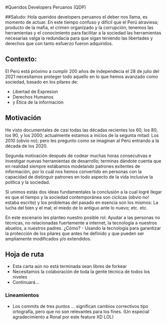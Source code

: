 #Queridos Developers Peruanos (QDP)

##Saludo:
Hola queridos developers peruanos el deber nos llama, es momento de actuar. En
este tiempo confuso y difícil que el Perú atraviesa; producto de la mafia,
el crimen organizado y la corrupción; tenemos las herramientas y el conocimiento
para facilitar a la sociedad las herramientas necesarias valga la redundacia
para que sigan teniendo las libertades y derechos que con tanto esfuerzo  fueron
adquiridos.

## Contexto:
El Perú está próximo a cumplir 200 años de independecia el 28 de julio del 2021
necesitamos proteger todo aquello en lo que hemos avanzado como sociedad,
basado en los pilares de:

- Libertad de Expresion
- Derechos Humanos
- y Ética de la información

## Motivación
He visto documentales de casi todas las décadas recientes los 60, los 80,
los 90, y los 2000; actualmente estamos a inicios de la segunta mitad: Los 2010
(obvio no); pero les pregunto como se imaginan al Perú entrando a la década de
los 2020.

Segunda motivación después de codear muchas horas consecutivas e investigar
nuevas herramientas de desarrollo; terminas dándote cuenta que en realidad
siempre estábamos modelando patrones exitentes de información, por lo cuál
nos hemos convertido en personas con la capacidad de distinguir patrones en todo
aspecto de la vida inclusive la política y la sociedad.

Si unimos estás dos ideas fundamentales la conclusión a la cual logré llegar es
que el tiempo y la sociedad contemporánea son cíclicas (obvio no! estaba escrito)
y los problemas del pasado en esencia son los mismos: La lucha del bien y el mal;
el miedo de lo antiguo ante lo nuevo; etc. etc.

En este escenario les planteo nuestro posible rol:
Ayudar a las personas no técnicas, no relacionadas fuertemente a internet, la
tecnología a nuestros abuelos, a nuestros padres. ¿Cómo? - Usando la tecnología
para garantizar la protección de los pilares que antes he definido y que pueden
ser ampliamente modificados y/o extendidos.

## Hoja de ruta
- Esta carta aún no está terminada sean libres de forkear
- Necesitamos la colaboración de toda la gente técnica de todos los niveles
- Continuará...


### Lineamientos
- Los commits de tres puntos ... significan cambios correctivos tipo ortografía,
pero que no son relevantes para los fines. (Un especial agradecimiento a Ronal
por este feature XD LOL)
